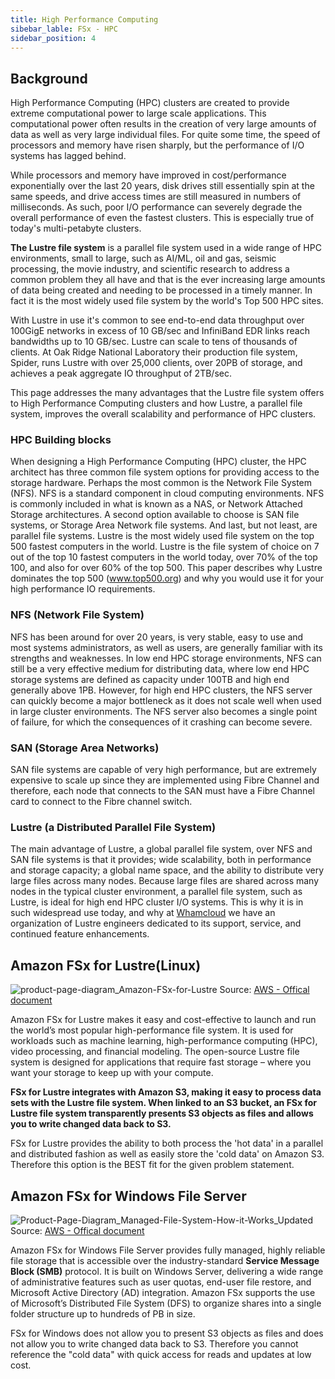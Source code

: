 ```yaml
---
title: High Performance Computing 
sibebar_lable: FSx - HPC
sidebar_position: 4
---
```


## Background

High Performance Computing (HPC) clusters are created to provide extreme computational power to large scale applications. This computational power often results in the creation of very large amounts of data as well as very large individual files. For quite some time, the speed of processors and memory have risen sharply, but the performance of I/O systems has lagged behind.

While processors and memory have improved in cost/performance exponentially over the last 20 years, disk drives still essentially spin at the same speeds, and drive access times are still measured in numbers of milliseconds. As such, poor I/O performance can severely degrade the overall performance of even the fastest clusters. This is especially true of today's multi-petabyte clusters.

**The Lustre file system** is a parallel file system used in a wide range of HPC environments, small to large, such as AI/ML, oil and gas, seismic processing, the movie industry, and scientific research to address a common problem they all have and that is the ever increasing large amounts of data being created and needing to be processed in a timely manner. In fact it is the most widely used file system by the world's Top 500 HPC sites.

With Lustre in use it's common to see end-to-end data throughput over 100GigE networks in excess of 10 GB/sec and InfiniBand EDR links reach bandwidths up to 10 GB/sec. Lustre can scale to tens of thousands of clients. At Oak Ridge National Laboratory their production file system, Spider, runs Lustre with over 25,000 clients, over 20PB of storage, and achieves a peak aggregate IO throughput of 2TB/sec.

This page addresses the many advantages that the Lustre file system offers to High Performance Computing clusters and how Lustre, a parallel file system, improves the overall scalability and performance of HPC clusters.

### HPC Building blocks

When designing a High Performance Computing (HPC) cluster, the HPC architect has three common file system options for providing access to the storage hardware. Perhaps the most common is the Network File System (NFS). NFS is a standard component in cloud computing environments. NFS is commonly included in what is known as a NAS, or Network Attached Storage architectures. A second option available to choose is SAN file systems, or Storage Area Network file systems. And last, but not least, are parallel file systems. Lustre is the most widely used file system on the top 500 fastest computers in the world. Lustre is the file system of choice on 7 out of the top 10 fastest computers in the world today, over 70% of the top 100, and also for over 60% of the top 500. This paper describes why Lustre dominates the top 500 (www.top500.org) and why you would use it for your high performance IO requirements.

### NFS (Network File System)

NFS has been around for over 20 years, is very stable, easy to use and most systems administrators, as well as users, are generally familiar with its strengths and weaknesses. In low end HPC storage environments, NFS can still be a very effective medium for distributing data, where low end HPC storage systems are defined as capacity under 100TB and high end generally above 1PB. However, for high end HPC clusters, the NFS server can quickly become a major bottleneck as it does not scale well when used in large cluster environments. The NFS server also becomes a single point of failure, for which the consequences of it crashing can become severe.

### SAN (Storage Area Networks)

SAN file systems are capable of very high performance, but are extremely expensive to scale up since they are implemented using Fibre Channel and therefore, each node that connects to the SAN must have a Fibre Channel card to connect to the Fibre channel switch.

### Lustre (a Distributed Parallel File System)

The main advantage of Lustre, a global parallel file system, over NFS and SAN file systems is that it provides; wide scalability, both in performance and storage capacity; a global name space, and the ability to distribute very large files across many nodes. Because large files are shared across many nodes in the typical cluster environment, a parallel file system, such as Lustre, is ideal for high end HPC cluster I/O systems. This is why it is in such widespread use today, and why at [Whamcloud](http://wiki.whamcloud.com/) we have an organization of Lustre engineers dedicated to its support, service, and continued feature enhancements.

## Amazon FSx for Lustre(Linux)

![product-page-diagram_Amazon-FSx-for-Lustre](/img/aws/storage/product-page-diagram_Amazon-FSx-for-Lustre.png)
Source: [AWS - Offical document](https://aws.amazon.com/fsx/lustre/)

Amazon FSx for Lustre makes it easy and cost-effective to launch and run the world’s most popular high-performance file system. It is used for workloads such as machine learning, high-performance computing (HPC), video processing, and financial modeling. The open-source Lustre file system is designed for applications that require fast storage – where you want your storage to keep up with your compute. 

**FSx for Lustre integrates with Amazon S3, making it easy to process data sets with the Lustre file system. When linked to an S3 bucket, an FSx for Lustre file system transparently presents S3 objects as files and allows you to write changed data back to S3.**

FSx for Lustre provides the ability to both process the 'hot data' in a parallel and distributed fashion as well as easily store the 'cold data' on Amazon S3. Therefore this option is the BEST fit for the given problem statement.

## Amazon FSx for Windows File Server

![Product-Page-Diagram_Managed-File-System-How-it-Works_Updated](/img/aws/storage/Product-Page-Diagram_Managed-File-System-How-it-Works_Updated.png)
Source: [AWS - Offical document](https://aws.amazon.com/fsx/windows/)

Amazon FSx for Windows File Server provides fully managed, highly reliable file storage that is accessible over the industry-standard **Service Message Block (SMB)** protocol. It is built on Windows Server, delivering a wide range of administrative features such as user quotas, end-user file restore, and Microsoft Active Directory (AD) integration. Amazon FSx supports the use of Microsoft’s Distributed File System (DFS) to organize shares into a single folder structure up to hundreds of PB in size. 

FSx for Windows does not allow you to present S3 objects as files and does not allow you to write changed data back to S3. Therefore you cannot reference the "cold data" with quick access for reads and updates at low cost. 
